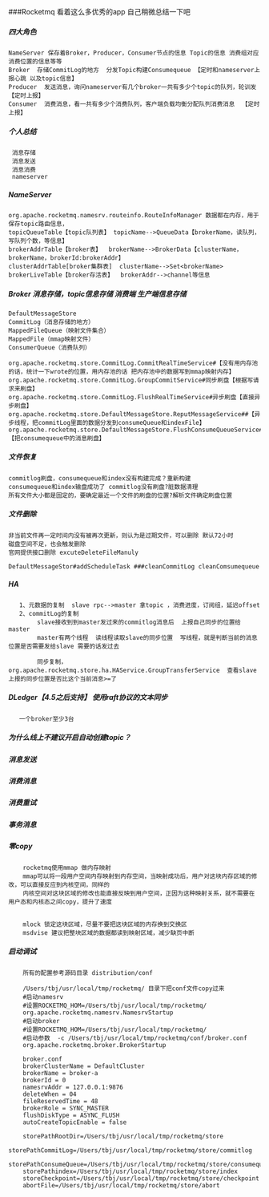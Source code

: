 ###Rocketmq 看着这么多优秀的app 自己稍微总结一下吧

##### 四大角色 
    NameServer 保存着Broker，Producer，Consumer节点的信息 Topic的信息 消费组对应消费位置的信息等等
    Broker  存储CommitLog的地方  分发Topic构建Consumequeue 【定时和nameserver上报心跳 以及topic信息】
    Producer  发送消息，询问nameserver有几个broker一共有多少个topic的队列，轮训发 【定时上报】
    Consumer  消费消息，看一共有多少个消费队列，客户端负载均衡分配队列消费消息  【定时上报】
     
     
##### 个人总结
     消息存储
     消息发送
     消息消费
     nameserver

##### NameServer
	org.apache.rocketmq.namesrv.routeinfo.RouteInfoManager 数据都在内存，用于保存topic路由信息，
	topicQueueTable【topic队列表】 topicName-->QueueData【brokerName，读队列，写队列个数，等信息】
    brokerAddrTable【broker表】  brokerName-->BrokerData【clusterName，brokerName，brokerId:brokerAddr】
    clusterAddrTable[broker集群表]  clusterName-->Set<brokerName>
    brokerLiveTable【broker存活表】  brokerAddr-->channel等信息

##### Broker 消息存储，topic信息存储 消费端 生产端信息存储
	DefaultMessageStore
	CommitLog（消息存储的地方）
	MappedFileQueue（映射文件集合）
	MappedFile（mmap映射文件）
	ConsumerQueue（消费队列）

	org.apache.rocketmq.store.CommitLog.CommitRealTimeService#【没有用内存池的话，统计一下wrote的位置，用内存池的话 把内存池中的数据写到mmap映射内存】
	org.apache.rocketmq.store.CommitLog.GroupCommitService#同步刷盘【根据写请求来刷盘】
	org.apache.rocketmq.store.CommitLog.FlushRealTimeService#异步刷盘【直接异步刷盘】
	org.apache.rocketmq.store.DefaultMessageStore.ReputMessageService##【异步线程，把commitLog里面的数据分发到consumeQueue和indexFile】
	org.apache.rocketmq.store.DefaultMessageStore.FlushConsumeQueueService#【把consumequeue中的消息刷盘】

##### 文件恢复
    commitlog刷盘，consumequeue和index没有构建完成？重新构建
    consumequeue和index输盘成功了 commitlog没有刷盘?脏数据清理
    所有文件大小都是固定的，要确定最近一个文件的刷盘的位置?解析文件确定刷盘位置
    
##### 文件删除
    非当前文件再一定时间内没有被再次更新，则认为是过期文件，可以删除 默认72小时
    磁盘空间不足，也会触发删除
    官网提供接口删除 excuteDeleteFileManuly
    
    DefaultMessageStor#addScheduleTask ###cleanCommitLog cleanComsumequeue
##### HA
       1、元数据的复制  slave rpc-->master 拿topic ，消费进度，订阅组，延迟offset
       2、commitLog的复制   
            slave接收到到master发过来的commitlog消息后  上报自己同步的位置给master
            master有两个线程  读线程读取slave的同步位置  写线程，就是判断当前的消息位置是否需要发给slave 需要的话发过去
            
            同步复制，org.apache.rocketmq.store.ha.HAService.GroupTransferService  查看slave上报的同步位置是否比这个当前消息>=了
            
##### DLedger【4.5之后支持】 使用raft协议的文本同步  
       一个broker至少3台
       
#####  为什么线上不建议开启自动创建topic？

#####  消息发送

#####  消费消息

#####  消费重试

#####  事务消息
       
##### 零copy
        rocketmq使用mmap 做内存映射 
        mmap可以将一段用户空间内存映射到内存空间，当映射成功后，用户对这块内存区域的修改，可以直接反应到内核空间，同样的
        内核空间对这块区域的修改也能直接反映到用户空间，正因为这种映射关系，就不需要在用户态和内核态之间copy，提升了速度
        
        
        mlock 锁定这块区域，尽量不要把这块区域的内存换到交换区
        msdvise 建议把整块区域的数据都读到映射区域，减少缺页中断
 
##### 启动调试
        所有的配置参考源码目录 distribution/conf

        /Users/tbj/usr/local/tmp/rocketmq/ 目录下把conf文件copy过来
        #启动namesrv
        #设置ROCKETMQ_HOM=/Users/tbj/usr/local/tmp/rocketmq/ 
        org.apache.rocketmq.namesrv.NamesrvStartup 
        #启动broker
        #设置ROCKETMQ_HOM=/Users/tbj/usr/local/tmp/rocketmq/ 
        #启动参数  -c /Users/tbj/usr/local/tmp/rocketmq/conf/broker.conf
        org.apache.rocketmq.broker.BrokerStartup  
        
        broker.conf
        brokerClusterName = DefaultCluster
        brokerName = broker-a
        brokerId = 0
        namesrvAddr = 127.0.0.1:9876
        deleteWhen = 04
        fileReservedTime = 48
        brokerRole = SYNC_MASTER
        flushDiskType = ASYNC_FLUSH
        autoCreateTopicEnable = false
        
        storePathRootDir=/Users/tbj/usr/local/tmp/rocketmq/store
        storePathCommitLog=/Users/tbj/usr/local/tmp/rocketmq/store/commitlog
        storePathConsumeQueue=/Users/tbj/usr/local/tmp/rocketmq/store/consumequeue
        storePathindex=/Users/tbj/usr/local/tmp/rocketmq/store/index
        storeCheckpoint=/Users/tbj/usr/local/tmp/rocketmq/store/checkpoint
        abortFile=/Users/tbj/usr/local/tmp/rocketmq/store/abort
        